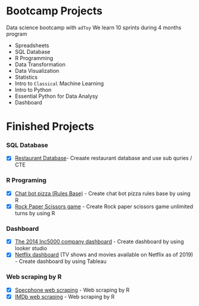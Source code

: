 # Bootcamp Projects
Data science bootcamp with `adToy`
We learn 10 sprints during 4 months program

- Spreadsheets
- SQL Database
- R Programming
- Data Transformation
- Data Visualization
- Statistics
- Intro to `Classical` Machine Learning
- Intro to Python
- Essential Python for Data Analysy
- Dashboard

# Finished Projects
### SQL Database
- [x] [Restaurant Database](SQL%20database/restaurant.sql)- Creaate restaurant database and use sub quries / CTE 
### R Programing
- [x] [Chat bot pizza (Rules Base)](R%20Programming/ChatBotPizza.r) - Create chat bot pizza rules base by using R
- [x] [Rock Paper Scissors game](R%20Programming/rockpaperscissors.r) - Create Rock paper scissors game unlimited turns by using R
### Dashboard
- [x] [The 2014 Inc5000 company dashboard](Dashboard/Inc5000company_list.pdf) - Create dashboard by using looker studio
- [x] [Netflix dashboard](Dashboard/Netflix%20(TV%20shows_Series%20available%20on%20Netflix%20as%20of%202019).pdf) (TV shows and movies available on Netflix as of 2019) - Create dashboard by using Tableau
### Web scraping by R
- [x] [Specphone web scraping](main/Web%20scraping/Mini%20project%20Web%20scraping%20-%20Specphone.pdf) - Web scraping by R
- [x] [IMDb web scraping](main/Web%20scraping/Mini%20project%20Web%20scraping%20-%20IMDB.pdf) - Web scraping by R
